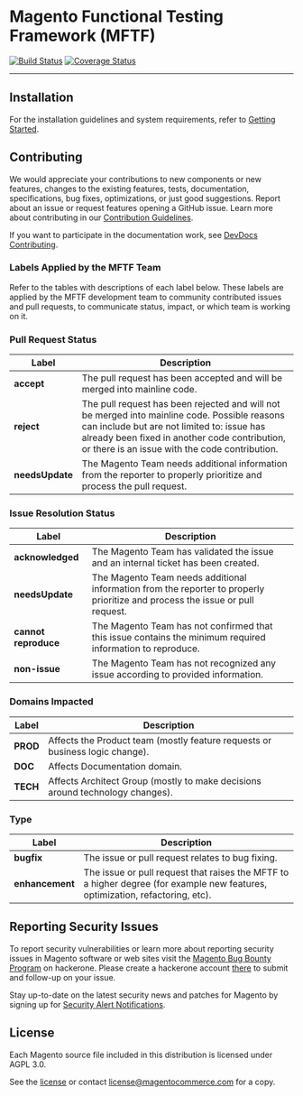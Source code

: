 # Magento Functional Testing Framework (MFTF)




[![Build Status](https://travis-ci.org/magento/magento2-functional-testing-framework.svg?branch=develop)](https://travis-ci.org/magento/magento2-functional-testing-framework) [![Coverage Status](https://coveralls.io/repos/github/magento/magento2-functional-testing-framework/badge.svg?branch=develop)](https://coveralls.io/github/magento/magento2-functional-testing-framework)

----


## Installation

For the installation guidelines and system requirements, refer to [Getting Started][].

## Contributing

We would appreciate your contributions to new components or new features, changes to the existing features, tests, documentation, specifications, bug fixes, optimizations, or just good suggestions.
Report about an issue or request features opening a GitHub issue.
Learn more about contributing in our [Contribution Guidelines][].

If you want to participate in the documentation work, see [DevDocs Contributing][].

### Labels Applied by the MFTF Team

Refer to the tables with descriptions of each label below.
These labels are applied by the MFTF development team to community contributed issues and pull requests, to communicate status, impact, or which team is working on it.

### Pull Request Status

| Label           | Description                                                                                                                                                                                                                                    |
| --------------- | ---------------------------------------------------------------------------------------------------------------------------------------------------------------------------------------------------------------------------------------------- |
| **accept**      | The pull request has been accepted and will be merged into mainline code.                                                                                                                                                                      |
| **reject**      | The pull request has been rejected and will not be merged into mainline code. Possible reasons can include but are not limited to: issue has already been fixed in another code contribution, or there is an issue with the code contribution. |
| **needsUpdate** | The Magento Team needs additional information from the reporter to properly prioritize and process the pull request.                                                                                                                           |

### Issue Resolution Status

| Label                | Description                                                                                                                   |
| -------------------- | ----------------------------------------------------------------------------------------------------------------------------- |
| **acknowledged**     | The Magento Team has validated the issue and an internal ticket has been created.                                             |
| **needsUpdate**      | The Magento Team needs additional information from the reporter to properly prioritize and process the issue or pull request. |
| **cannot reproduce** | The Magento Team has not confirmed that this issue contains the minimum required information to reproduce.                    |
| **non-issue**        | The Magento Team has not recognized any issue according to provided information.                                              |

### Domains Impacted

| Label    | Description                                                                   |
| -------- | ----------------------------------------------------------------------------- |
| **PROD** | Affects the Product team (mostly feature requests or business logic change).  |
| **DOC**  | Affects Documentation domain.                                                 |
| **TECH** | Affects Architect Group (mostly to make decisions around technology changes). |

### Type

| Label           | Description                                                                                                                   |
| --------------- | ----------------------------------------------------------------------------------------------------------------------------- |
| **bugfix**      | The issue or pull request relates to bug fixing.                                                                              |
| **enhancement** | The issue or pull request that raises the MFTF to a higher degree (for example new features, optimization, refactoring, etc). |

## Reporting Security Issues

To report security vulnerabilities or learn more about reporting security issues in Magento software or web sites visit the [Magento Bug Bounty Program](https://hackerone.com/magento) on hackerone. 
Please create a hackerone account [there](https://hackerone.com/magento) to submit and follow-up on your issue.

Stay up-to-date on the latest security news and patches for Magento by signing up for [Security Alert Notifications][].

## License

Each Magento source file included in this distribution is licensed under AGPL 3.0.

See the [license][] or contact [license@magentocommerce.com][] for a copy.

<!-- Link Definitions -->
[Getting Started]: docs/getting-started.md
[Contribution Guidelines]: .github/CONTRIBUTING.md
[DevDocs Contributing]: https://github.com/magento/devdocs/blob/master/.github/CONTRIBUTING.md
[Security Alert Notifications]: https://magento.com/security/sign-up
[license]: LICENSE_AGPL3.txt
[license@magentocommerce.com]: mailto:license@magentocommerce.com

